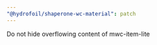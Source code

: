```yaml
---
"@hydrofoil/shaperone-wc-material": patch
---
```


Do not hide overflowing content of mwc-item-lite
